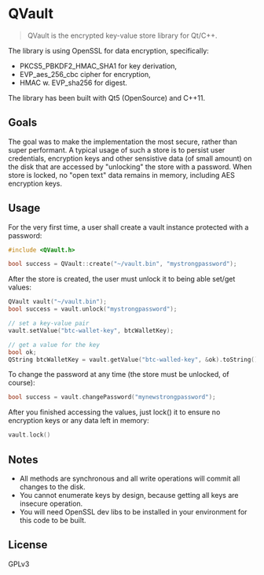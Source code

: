 # QVault

> QVault is the encrypted key-value store library for Qt/C++.

The library is using OpenSSL for data encryption, specifically:
- PKCS5_PBKDF2_HMAC_SHA1 for key derivation,
- EVP_aes_256_cbc cipher for encryption,
- HMAC w. EVP_sha256 for digest.

The library has been built with Qt5 (OpenSource) and C++11.

## Goals

The goal was to make the implementation the most secure, rather than super performant.
A typical usage of such a store is to persist user credentials, encryption keys and other
sensistive data (of small amount) on the disk that are accessed by "unlocking" the store with a password.
When store is locked, no "open text" data remains in memory, including AES encryption keys.

## Usage

For the very first time, a user shall create a vault instance protected with a password:

```cpp
#include <QVault.h>

bool success = QVault::create("~/vault.bin", "mystrongpassword");
```

After the store is created, the user must unlock it to being able set/get values:

```cpp
QVault vault("~/vault.bin");
bool success = vault.unlock("mystrongpassword");

// set a key-value pair
vault.setValue("btc-wallet-key", btcWalletKey);

// get a value for the key
bool ok;
QString btcWalletKey = vault.getValue("btc-walled-key", &ok).toString();
```

To change the password at any time (the store must be unlocked, of course):
```cpp
bool success = vault.changePassword("mynewstrongpassword");
```

After you finished accessing the values, just lock() it to ensure no encryption keys or any data left in memory:
```cpp
vault.lock()
```

## Notes

* All methods are synchronous and all write operations will commit all changes to the disk.
* You cannot enumerate keys by design, because getting all keys are insecure operation.
* You will need OpenSSL dev libs to be installed in your environment for this code to be built.

## License

GPLv3
